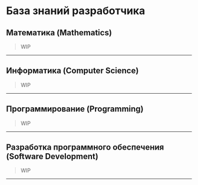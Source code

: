 # База знаний разработчика

## Математика (Mathematics)

> WIP

---

## Информатика (Computer Science)

> WIP

---

## Программирование (Programming)

> WIP

---

## Разработка программного обеспечения (Software Development)

> WIP

---
